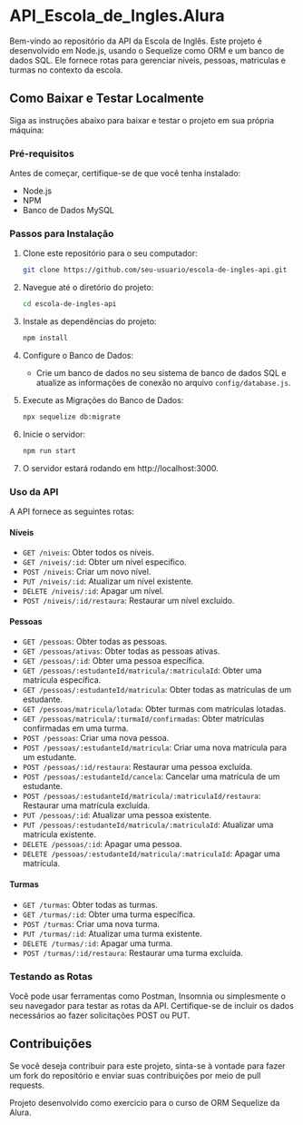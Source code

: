 # API_Escola_de_Ingles.Alura

Bem-vindo ao repositório da API da Escola de Inglês. Este projeto é desenvolvido em Node.js, usando o Sequelize como ORM e um banco de dados SQL. Ele fornece rotas para gerenciar níveis, pessoas, matriculas e turmas no contexto da escola.

## Como Baixar e Testar Localmente

Siga as instruções abaixo para baixar e testar o projeto em sua própria máquina:

### Pré-requisitos

Antes de começar, certifique-se de que você tenha instalado:

- Node.js
- NPM
- Banco de Dados MySQL

### Passos para Instalação

1. Clone este repositório para o seu computador:

   ```bash
   git clone https://github.com/seu-usuario/escola-de-ingles-api.git
   ```

2. Navegue até o diretório do projeto:

   ```bash
   cd escola-de-ingles-api
   ```

3. Instale as dependências do projeto:

   ```bash
   npm install
   ```

4. Configure o Banco de Dados:

   - Crie um banco de dados no seu sistema de banco de dados SQL e atualize as informações de conexão no arquivo `config/database.js`.

5. Execute as Migrações do Banco de Dados:

   ```bash
   npx sequelize db:migrate
   ```

6. Inicie o servidor:

   ```bash
   npm run start
   ```

7. O servidor estará rodando em http://localhost:3000.

### Uso da API

A API fornece as seguintes rotas:

#### Níveis

- `GET /niveis`: Obter todos os níveis.
- `GET /niveis/:id`: Obter um nível específico.
- `POST /niveis`: Criar um novo nível.
- `PUT /niveis/:id`: Atualizar um nível existente.
- `DELETE /niveis/:id`: Apagar um nível.
- `POST /niveis/:id/restaura`: Restaurar um nível excluído.

#### Pessoas

- `GET /pessoas`: Obter todas as pessoas.
- `GET /pessoas/ativas`: Obter todas as pessoas ativas.
- `GET /pessoas/:id`: Obter uma pessoa específica.
- `GET /pessoas/:estudanteId/matricula/:matriculaId`: Obter uma matrícula específica.
- `GET /pessoas/:estudanteId/matricula`: Obter todas as matrículas de um estudante.
- `GET /pessoas/matricula/lotada`: Obter turmas com matrículas lotadas.
- `GET /pessoas/matricula/:turmaId/confirmadas`: Obter matrículas confirmadas em uma turma.
- `POST /pessoas`: Criar uma nova pessoa.
- `POST /pessoas/:estudanteId/matricula`: Criar uma nova matrícula para um estudante.
- `POST /pessoas/:id/restaura`: Restaurar uma pessoa excluída.
- `POST /pessoas/:estudanteId/cancela`: Cancelar uma matrícula de um estudante.
- `POST /pessoas/:estudanteId/matricula/:matriculaId/restaura`: Restaurar uma matrícula excluída.
- `PUT /pessoas/:id`: Atualizar uma pessoa existente.
- `PUT /pessoas/:estudanteId/matricula/:matriculaId`: Atualizar uma matrícula existente.
- `DELETE /pessoas/:id`: Apagar uma pessoa.
- `DELETE /pessoas/:estudanteId/matricula/:matriculaId`: Apagar uma matrícula.

#### Turmas

- `GET /turmas`: Obter todas as turmas.
- `GET /turmas/:id`: Obter uma turma específica.
- `POST /turmas`: Criar uma nova turma.
- `PUT /turmas/:id`: Atualizar uma turma existente.
- `DELETE /turmas/:id`: Apagar uma turma.
- `POST /turmas/:id/restaura`: Restaurar uma turma excluída.

### Testando as Rotas

Você pode usar ferramentas como Postman, Insomnia ou simplesmente o seu navegador para testar as rotas da API. Certifique-se de incluir os dados necessários ao fazer solicitações POST ou PUT.

## Contribuições

Se você deseja contribuir para este projeto, sinta-se à vontade para fazer um fork do repositório e enviar suas contribuições por meio de pull requests.

Projeto desenvolvido como exercicio para o curso de ORM Sequelize da Alura.
